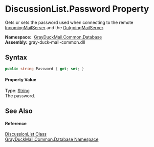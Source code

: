 DiscussionList.Password Property
================================
Gets or sets the password used when connecting to the remote [IncomingMailServer][1] and the [OutgoingMailServer][2].

  **Namespace:**  [GrayDuckMail.Common.Database][3]  
  **Assembly:** gray-duck-mail-common.dll

Syntax
------

```csharp
public string Password { get; set; }
```

#### Property Value
Type: [String][4]  
 The password. 

See Also
--------

#### Reference
[DiscussionList Class][5]  
[GrayDuckMail.Common.Database Namespace][3]  

[1]: IncomingMailServer.md
[2]: OutgoingMailServer.md
[3]: ../README.md
[4]: https://docs.microsoft.com/dotnet/api/system.string
[5]: README.md